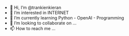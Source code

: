 - 👋 Hi, I’m @trankienkieran
- 👀 I’m interested in INTERNET
- 🌱 I’m currently learning Python - OpenAI - Programming
- 💞️ I’m looking to collaborate on ...
- 📫 How to reach me ...

<!---
trankienkieran/trankienkieran is a ✨ special ✨ repository because its `README.md` (this file) appears on your GitHub profile.
You can click the Preview link to take a look at your changes.
--->
